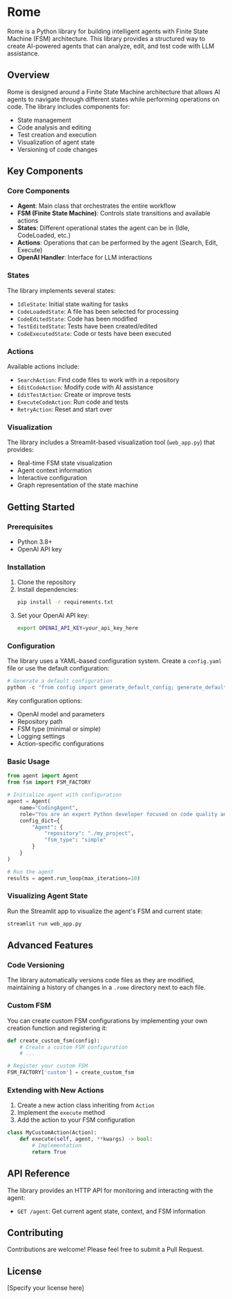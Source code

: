 # Rome

Rome is a Python library for building intelligent agents with Finite State Machine (FSM) architecture. This library provides a structured way to create AI-powered agents that can analyze, edit, and test code with LLM assistance.

## Overview

Rome is designed around a Finite State Machine architecture that allows AI agents to navigate through different states while performing operations on code. The library includes components for:

- State management
- Code analysis and editing
- Test creation and execution
- Visualization of agent state
- Versioning of code changes

## Key Components

### Core Components

- **Agent**: Main class that orchestrates the entire workflow
- **FSM (Finite State Machine)**: Controls state transitions and available actions
- **States**: Different operational states the agent can be in (Idle, CodeLoaded, etc.)
- **Actions**: Operations that can be performed by the agent (Search, Edit, Execute)
- **OpenAI Handler**: Interface for LLM interactions

### States

The library implements several states:

- `IdleState`: Initial state waiting for tasks
- `CodeLoadedState`: A file has been selected for processing
- `CodeEditedState`: Code has been modified
- `TestEditedState`: Tests have been created/edited
- `CodeExecutedState`: Code or tests have been executed

### Actions

Available actions include:

- `SearchAction`: Find code files to work with in a repository
- `EditCodeAction`: Modify code with AI assistance
- `EditTestAction`: Create or improve tests
- `ExecuteCodeAction`: Run code and tests
- `RetryAction`: Reset and start over

### Visualization

The library includes a Streamlit-based visualization tool (`web_app.py`) that provides:

- Real-time FSM state visualization
- Agent context information
- Interactive configuration
- Graph representation of the state machine

## Getting Started

### Prerequisites

- Python 3.8+
- OpenAI API key

### Installation

1. Clone the repository
2. Install dependencies:
   ```bash
   pip install -r requirements.txt
   ```
3. Set your OpenAI API key:
   ```bash
   export OPENAI_API_KEY=your_api_key_here
   ```

### Configuration

The library uses a YAML-based configuration system. Create a `config.yaml` file or use the default configuration:

```python
# Generate a default configuration
python -c "from config import generate_default_config; generate_default_config()"
```

Key configuration options:

- OpenAI model and parameters
- Repository path
- FSM type (minimal or simple)
- Logging settings
- Action-specific configurations

### Basic Usage

```python
from agent import Agent
from fsm import FSM_FACTORY

# Initialize agent with configuration
agent = Agent(
    name="CodingAgent",
    role="You are an expert Python developer focused on code quality and testing",
    config_dict={
        "Agent": {
            "repository": "./my_project",
            "fsm_type": "simple"
        }
    }
)

# Run the agent
results = agent.run_loop(max_iterations=10)
```

### Visualizing Agent State

Run the Streamlit app to visualize the agent's FSM and current state:

```bash
streamlit run web_app.py
```

## Advanced Features

### Code Versioning

The library automatically versions code files as they are modified, maintaining a history of changes in a `.rome` directory next to each file.

### Custom FSM

You can create custom FSM configurations by implementing your own creation function and registering it:

```python
def create_custom_fsm(config):
    # Create a custom FSM configuration
    # ...

# Register your custom FSM
FSM_FACTORY['custom'] = create_custom_fsm
```

### Extending with New Actions

1. Create a new action class inheriting from `Action`
2. Implement the `execute` method
3. Add the action to your FSM configuration

```python
class MyCustomAction(Action):
    def execute(self, agent, **kwargs) -> bool:
        # Implementation
        return True
```

## API Reference

The library provides an HTTP API for monitoring and interacting with the agent:

- `GET /agent`: Get current agent state, context, and FSM information

## Contributing

Contributions are welcome! Please feel free to submit a Pull Request.

## License

[Specify your license here]